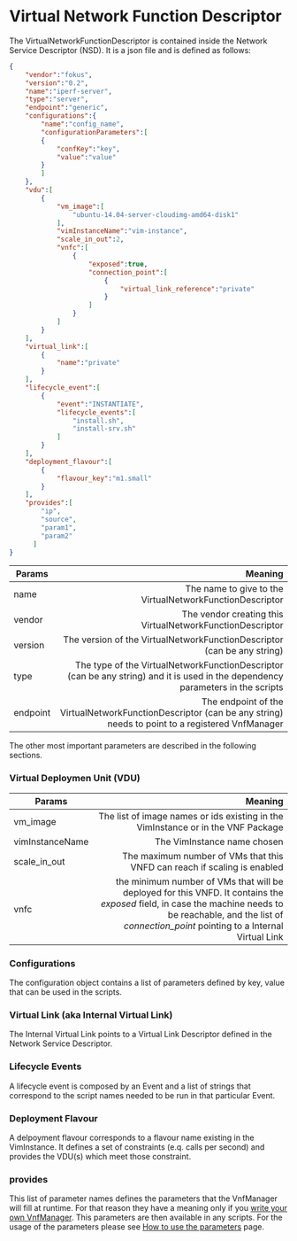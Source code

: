 # Virtual Network Function Descriptor

The VirtualNetworkFunctionDescriptor is contained inside the Network Service Descriptor (NSD). It is a json file and is defined as follows:

```json
{  
    "vendor":"fokus",
    "version":"0.2",
    "name":"iperf-server",
    "type":"server",
    "endpoint":"generic",
    "configurations":{
        "name":"config_name",
        "configurationParameters":[
        {
            "confKey":"key",
            "value":"value"
        }
        ]
    },
    "vdu":[  
        {  
            "vm_image":[  
                "ubuntu-14.04-server-cloudimg-amd64-disk1"
            ],
            "vimInstanceName":"vim-instance",
            "scale_in_out":2,
            "vnfc":[  
                {  
                    "exposed":true,
                    "connection_point":[  
                        {  
                            "virtual_link_reference":"private"
                        }
                    ]
                }
            ]
        }
    ],
    "virtual_link":[  
        {  
            "name":"private"
        }
    ],
    "lifecycle_event":[  
        {  
            "event":"INSTANTIATE",
            "lifecycle_events":[  
                "install.sh",
                "install-srv.sh"
            ]
        }
    ],
    "deployment_flavour":[  
        {  
            "flavour_key":"m1.small"
        }
    ],
    "provides":[
        "ip",
        "source",
        "param1",
        "param2"
      ]
}
```

| Params          				| Meaning       																|
| -------------   				| -------------:																|
| name  						| The name to give to the VirtualNetworkFunctionDescriptor 						|
| vendor 						| The vendor creating this VirtualNetworkFunctionDescriptor      				|
| version 						| The version of the VirtualNetworkFunctionDescriptor (can be any string)      	|
| type	 						| The type of the VirtualNetworkFunctionDescriptor (can be any string) and it is used in the dependency parameters in the scripts      	|
| endpoint 						| The endpoint of the VirtualNetworkFunctionDescriptor (can be any string) needs to point to a registered VnfManager     	|


The other most important parameters are described in the following sections.

### Virtual Deploymen Unit (VDU)

| Params          				| Meaning       																|
| -------------   				| -------------:																|
| vm_image  					| The list of image names or ids existing in the VimInstance or in the VNF Package						|
| vimInstanceName				| The VimInstance name chosen      				|
| scale_in_out					| The maximum number of VMs that this VNFD can reach if scaling is enabled      	|
| vnfc	 						| the minimum number of VMs that will be deployed for this VNFD. It contains the _exposed_ field, in case the machine needs to be reachable, and the list of _connection_point_ pointing to a Internal Virtual Link     	|

### Configurations

The configuration object contains a list of parameters defined by key, value that can be used in the scripts.

### Virtual Link (aka Internal Virtual Link)

The Internal Virtual Link points to a Virtual Link Descriptor defined in the Network Service Descriptor.

### Lifecycle Events

A lifecycle event is composed by an Event and a list of strings that correspond to the script names needed to be run in that particular Event.

### Deployment Flavour

A delpoyment flavour corresponds to a flavour name existing in the VimInstance.
It defines a set of constraints (e.q. calls per second) and provides the VDU(s) which meet those constraint.

### provides

This list of parameter names defines the parameters that the VnfManager will fill at runtime. For that reason they have a meaning only if you [write your own VnfManager][vnfm-how-to]. This parameters are then available in any scripts. For the usage of the parameters please see [How to use the parameters][param-how-to] page.

<!---
References
-->

[param-how-to]: vnf-parameters
[vnfm-how-to]: vnfm-how-to-write
[vnf-package-link]: vnfpackage

<!---
Script for open external links in a new tab
-->
<script type="text/javascript" charset="utf-8">
      // Creating custom :external selector
      $.expr[':'].external = function(obj){
          return !obj.href.match(/^mailto\:/)
                  && (obj.hostname != location.hostname);
      };
      $(function(){
        $('a:external').addClass('external');
        $(".external").attr('target','_blank');
      })
</script>